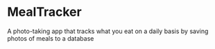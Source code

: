 # MealTracker
A photo-taking app that tracks what you eat on a daily basis by saving photos of meals to a database 


